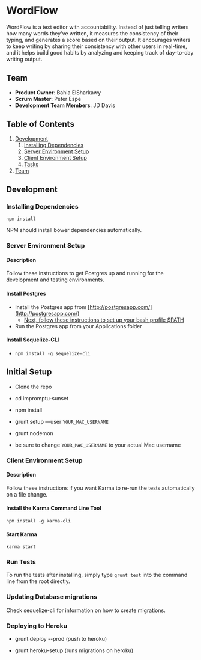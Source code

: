 # WordFlow

WordFlow is a text editor with accountability. Instead of just telling writers how many words they've written, it measures the consistency of their typing, and generates a score based on their output. It encourages writers to keep writing by sharing their consistency with other users in real-time, and it helps build good habits by analyzing and keeping track of day-to-day writing output.

## Team

  - __Product Owner__: Bahia ElSharkawy
  - __Scrum Master__: Peter Espe
  - __Development Team Members__: JD Davis

## Table of Contents

1. [Development](#development)
    1. [Installing Dependencies](#installing-dependencies)
    1. [Server Environment Setup](#server-environment-setup)
    1. [Client Environment Setup](#client-environment-setup)
    1. [Tasks](#tasks)
1. [Team](#team)



## Development

### Installing Dependencies

```
npm install
```

NPM should install bower dependencies automatically.


### Server Environment Setup

#### Description
Follow these instructions to get Postgres up and running for the development and testing environments.

#### Install Postgres
- Install the Postgres app from [http://postgresapp.com/](http://postgresapp.com/)
  - [Next, follow these instructions to set up your bash profile $PATH](http://postgresapp.com/documentation/cli-tools.html)
- Run the Postgres app from your Applications folder

#### Install Sequelize-CLI
- ```npm install -g sequelize-cli```

## Initial Setup

- Clone the repo
- cd impromptu-sunset
- npm install
- grunt setup —user ```YOUR_MAC_USERNAME```
- grunt nodemon


- be sure to change ```YOUR_MAC_USERNAME``` to your actual Mac username
 
### Client Environment Setup

#### Description
Follow these instructions if you want Karma to re-run the tests automatically on a file change.

#### Install the Karma Command Line Tool

```npm install -g karma-cli```

#### Start Karma

```karma start```

### Run Tests

To run the tests after installing, simply type ```grunt test``` into the command line from the root directly.

### Updating Database migrations

Check sequelize-cli for information on how to create migrations. 

### Deploying to Heroku

- grunt deploy --prod  (push to heroku)

- grunt heroku-setup  (runs migrations on heroku)


